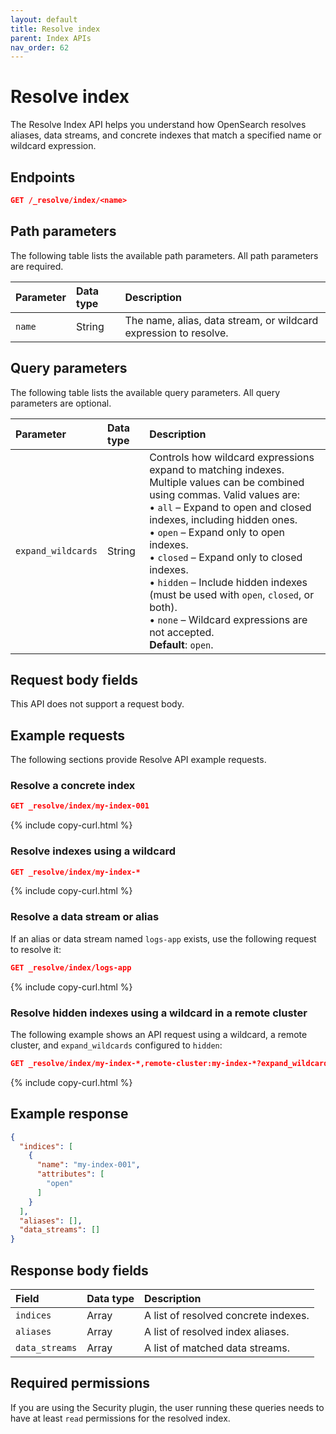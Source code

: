 ```yaml
---
layout: default
title: Resolve index
parent: Index APIs
nav_order: 62
---
```


# Resolve index

The Resolve Index API helps you understand how OpenSearch resolves aliases, data streams, and concrete indexes that match a specified name or wildcard expression.

## Endpoints

```json
GET /_resolve/index/<name>
```

## Path parameters

The following table lists the available path parameters. All path parameters are required.

| Parameter | Data type | Description |
| :--- | :--- | :--- |
| `name` | String | The name, alias, data stream, or wildcard expression to resolve. |

## Query parameters

The following table lists the available query parameters. All query parameters are optional.

| Parameter | Data type | Description |
| :--- | :--- | :--- |
| `expand_wildcards` | String | Controls how wildcard expressions expand to matching indexes. Multiple values can be combined using commas. Valid values are:<br>• `all` – Expand to open and closed indexes, including hidden ones.<br>• `open` – Expand only to open indexes.<br>• `closed` – Expand only to closed indexes.<br>• `hidden` – Include hidden indexes (must be used with `open`, `closed`, or both).<br>• `none` – Wildcard expressions are not accepted.<br>**Default**: `open`. |

## Request body fields

This API does not support a request body.

## Example requests

The following sections provide Resolve API example requests.


### Resolve a concrete index


```json
GET _resolve/index/my-index-001
```
{% include copy-curl.html %}

### Resolve indexes using a wildcard


```json
GET _resolve/index/my-index-*
```
{% include copy-curl.html %}

### Resolve a data stream or alias

If an alias or data stream named `logs-app` exists, use the following request to resolve it:

```json
GET _resolve/index/logs-app
```
{% include copy-curl.html %}

### Resolve hidden indexes using a wildcard in a remote cluster

The following example shows an API request using a wildcard, a remote cluster, and `expand_wildcards` configured to `hidden`:

```json
GET _resolve/index/my-index-*,remote-cluster:my-index-*?expand_wildcards=hidden
```
{% include copy-curl.html %}

## Example response

```json
{
  "indices": [
    {
      "name": "my-index-001",
      "attributes": [
        "open"
      ]
    }
  ],
  "aliases": [],
  "data_streams": []
}
```

## Response body fields

| Field | Data type | Description |
| :--- | :--- | :--- |
| `indices` | Array | A list of resolved concrete indexes. |
| `aliases` | Array | A list of resolved index aliases. |
| `data_streams` | Array | A list of matched data streams. |

## Required permissions

If you are using the Security plugin, the user running these queries needs to have at least `read` permissions for the resolved index. 
